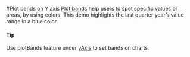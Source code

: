 #Plot bands on Y axis
[Plot bands](https://api.highcharts.com/highstock/yAxis.plotBands) help users to spot specific values or areas, by using colors. This demo highlights the last quarter year’s value range in a blue color. 
#### Tip
Use plotBands feature under [yAxis](https://api.highcharts.com/highstock/yAxis) to set bands on charts.